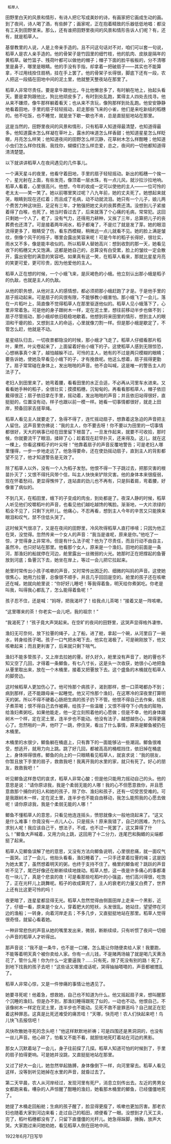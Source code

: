      稻草人 

   田野里白天的风景和情形，有诗人把它写成美妙的诗，有画家把它画成生动的画。到了夜间，诗人喝了酒，有些醉了；画家呢，正在抱着精致的乐器低低地唱：都没有工夫到田野里来。那么，还有谁把田野里夜间的风景和情形告诉人们呢？有，还有，就是稻草人。 

   基督教里的人说，人是上帝亲手造的。且不问这句话对不对，咱们可以套一句说，稻草人是农人亲手造的。他的骨架子是竹园里的细竹枝，他的肌肉、皮肤是隔年的黄稻草。破竹篮子、残荷叶都可以做他的帽子；帽子下面的脸平板板的，分不清哪里是鼻子，哪里是眼睛。他的手没有手指，却拿着一把破扇子——其实也不能算拿，不过用线拴住扇柄，挂在手上罢了。他的骨架子长得很，脚底下还有一段，农人把这一段插在田地中间的泥土里，他就整天整夜站在那里了。 

   稻草人非常尽责任。要是拿牛跟他比，牛比他懒怠多了，有时躺在地上，抬起头看天。要是拿狗跟他比，狗比他顽皮多了，有时到处乱跑，累得主人四处去找寻。他从来不嫌烦，像牛那样躺着看天；也从来不贪玩，像狗那样到处乱跑。他安安静静地看着田地，手里的扇子轻轻摇动，赶走那些飞来的小雀，他们是来吃新结的稻穗的。他不吃饭，也不睡觉，就是坐下歇一歇也不肯，总是直挺挺地站在那里。 

   这是当然的，田野里夜间的风景和情形，只有稻草人知道得最清楚，也知道得最多。他知道露水怎么样凝在草叶上，露水的味道怎么样香甜；他知道星星怎么样眨眼，月亮怎么样笑；他知道夜间的田野怎么样沉静，花草树木怎么样酣睡；他知道小虫们怎么样你找我、我找你，蝴蝶们怎么样恋爱，总之，夜间的一切他都知道得清清楚楚。 

   以下就讲讲稻草人在夜间遇见的几件事儿。 

   一个满天星斗的夜里，他看守着田地，手里的扇子轻轻摇动。新出的稻穗一个挨一个，星光射在上面，有些发亮，像顶着一层水珠，有一点儿风，就沙拉沙拉地响。稻草人看着，心里很高兴。他想，今年的收成一定可以使他的主人——一位可怜的老太太——笑一笑了。她以前哪里笑过呢？八九年前，她的丈夫死了。她想起来就哭，眼睛到现在还红着；而且成了毛病，动不动就流泪。她只有一个儿子，娘儿两个费苦力种这块田，足足有三年，才勉强把她丈夫的丧葬费还清。没想到儿子紧接着得了白喉，也死了。她当时昏过去了，后来就落了个心痛的毛病，常常犯。这回只剩她一个人了，老了，没有气力，还得用力耕种，又挨了三年，总算把儿子的丧葬费也还清了。可是接着两年闹水，稻子都淹了，不是烂了就是发了芽。她的眼泪流得更多了，眼睛受了伤，看东西模糊，稍微远一点儿就看不见。她的脸上满是皱纹，倒像个风干的桔子，哪里会露出笑容来呢！可是今年的稻子长得好，很壮实，雨水又不多，像是能丰收似的。所以稻草人替她高兴：想到收割的那一天，她看见收下的稻穗又大又饱满，这都是她自己的，总算没有白受累，脸上的皱纹一定会散开，露出安慰的满意的笑容吧。如果真有这一笑，在稻草人看来，那就比星星月亮的笑更可爱，更可珍贵，因为他爱他的主人。 

   稻草人正在想的时候，一个小蛾飞来，是灰褐色的小蛾。他立刻认出那小蛾是稻子的仇敌，也就是主人的仇敌。 

   从他的职务想，从他对主人的感情想，都必须把那小蛾赶跑了才是。于是他手里的扇子摇动起来。可是扇子的风很有限，不能够教小蛾害怕。那小蛾飞了一会儿，落在一片稻叶上，简直像不觉得稻草人在那里驱逐他似的。稻草人见小蛾落下了，心里非常着急。可是他的身子跟树木一样，定在泥土里，想往前移动半步也做不到；扇子尽管摇动，那小蛾却依旧稳稳地歇着。他想到将来田里的情形，想到主人的眼泪和干瘪的脸，又想到主人的命运，心里就像刀割一样。但是那小蛾是歇定了，不管怎么赶，他就是不动。 

   星星结队归去，一切夜景都隐没的时候，那小蛾才飞走了。稻草人仔细看那片稻叶，果然，叶尖卷起来了，上面留着好些小蛾下的子。这使稻草人感到无限惊恐，心想祸事真个来了，越怕越躲不过。可怜的主人，她有的不过是两只模糊的眼睛；要告诉她，使她及早看见小蛾下的子，才有挽救呢。他这么想着，扇子摇得更勤了。扇子常常碰在身体上，发出啪啪的声音。他不会叫喊，这是唯一的警告主人的法子了。 

   老妇人到田里来了。她弯着腰，看看田里的水正合适，不必再从河里车水进来。又看看她手种的稻子，全很壮实；摸摸稻穗，沉甸甸的。再看看那稻草人，帽子依旧戴得很正；扇子依旧拿在手里，摇动着，发出啪啪的声音；并且依旧站得很好，直挺挺的，位置没有动，样子也跟以前一模一样。她看一切事情都很好，就走上田岸，预备回家去搓草绳。 

   稻草人看见主人就要走了，急得不得了，连忙摇动扇子，想靠着这急迫的声音把主人留住。这声音里仿佛说：“我的主人，你不要去呀！你不要以为田里的一切事情都很好，天大的祸事已经在田里留下根苗了。一旦发作起来，就要不可收拾，那时候，你就要流干了眼泪，揉碎了心；趁着现在赶早扑灭，还来得及。这儿，就在这一棵上，你看这棵稻子的叶尖呀！”他靠着扇子的声音反覆地警告；可是老妇人哪里懂得，一步一步地走远了。他急得要命，还在使劲摇动扇子，直到主人的背影都望不见了，他才知道警告是无效了。 

   除了稻草人以外，没有一个人为稻子发愁。他恨不得一下子跳过去，把那灾害的根苗扑灭了；又恨不得托风带个信，叫主人快快来铲除灾害。他的身体本来很瘦弱，现在怀着愁闷，更显得憔悴了，连站直的劲儿也不再有，只是斜着肩，弯着腰，好像害了病似的。 

   不到几天，在稻田里，蛾下的子变成的肉虫，到处都是了。夜深人静的时候，稻草人听见他们咬嚼稻叶的声音，也看见他们越吃越馋的嘴脸。渐渐地，一大片浓绿的稻全不见了，只剩下光秆儿。他痛心，不忍再看，想到主人今年的辛苦又只能换来眼泪和叹气，禁不住低头哭了。 

   这时候天气很凉了，又是在夜间的田野里，冷风吹得稻草人直打哆嗦；只因为他正在哭，没觉得。忽然传来一个女人的声音：“我当是谁呢，原来是你。”他吃了一惊，才觉得身上非常冷。但是有什么法子呢？他为了尽责任，而且行动不由自主，虽然冷，也只好站在那里。他看那个女人，原来是一个渔妇。田地的前面是一条河，那渔妇的船就停在河边，舱里露出一丝微弱的火光。她那时正在把撑起的鱼罾放到河底；鱼罾沉下去，她坐在岸上，等过一会儿把它拉起来。 

   舱里时常传出小孩子咳嗽的声音，又时常传出困乏的、细微的叫妈的声音。这使她很焦心，她用力拉罾，总像很不顺手，并且几乎回回是空的。舱里的孩子还在咳嗽还在喊，她就向舱里说：“你好好儿睡吧！等我得着鱼，明天给你煮粥吃。你老是叫我，叫得我心都乱了，怎么能得着鱼呢！” 

   孩子忍不住，还是喊：“妈呀，把我渴坏了！给我点儿茶喝！”接着又是一阵咳嗽。 

   “这里哪来的茶！你老实一会儿吧，我的祖宗！” 

   “我渴死了！”孩子竟大声哭起来。在空旷的夜间的田野里，这哭声显得格外凄惨。 

   渔妇无可奈何，放下拉罾的绳子，上了船，进了舱，拿起一个碗，从河里舀了一碗水，转身给孩子喝。孩子一口气把水喝下去，他实在渴极了。可是碗刚放下，他又咳嗽起来；而且更利害了，后来就只剩下喘气。 

   渔妇不能多管孩子，又上岸去拉她的罾。好久好久，舱里没有声音了，她的罾也不知又空了几回，才得着一条鲫鱼，有七八寸长，这是头一次收获，她很小心地把鱼从罾里取出来，放在一个木桶里，接着又把罾放下去。这个盛鱼的木桶就在稻草人的脚旁边。 

   这时候稻草人更加伤心了。他可怜那个病孩子，渴到那样，想一口茶喝都办不到；病到那样，还不能跟母亲一起睡觉。他又可怜那个渔妇，在这寒冷的深夜里打算明天的粥，所以不得不硬着心肠把生病的孩子扔下不管。他恨不得自己去作柴，给孩子煮茶喝；恨不得自己去作被褥，给孩子一些温暖；又恨不得夺下小肉虫的赃物，给渔妇煮粥吃。如果他能走，他一定立刻照着他的心愿做；但是不幸，他的身体跟树木一个样，定在泥土里，连半步也不能动。他没有法子，越想越伤心，哭得更痛心了。忽然啪的一声，他吓了一跳，停住哭，看出了什么事情，原来是鲫鱼被扔在木桶里。 

   木桶里的水很少，鲫鱼躺在桶底上，只有靠下的一面能够沾一些潮润。鲫鱼很难受，想逃开，就用力向上跳。跳了好几回，都被高高的桶框挡住，依旧掉在桶底上，身体摔得很疼。鲫鱼的向上的一只眼睛看见稻草人，就哀求说：“我的朋友，你暂且放下手里的扇子，救救我吧！我离开我的水里的家，就只有死了。好心的朋友，救救我吧！” 

   听见鲫鱼这样恳切的哀求，稻草人非常心酸；但是他只能用力摇动自己的头。他的意思是说：“请你原谅我，我是个柔弱无能的人哪！我的心不但愿意救你，并且愿意救那个捕你的妇人和她的孩子，除了你、渔妇和孩子，还有一切受苦受难的。可是我跟树木一样，定在泥土里，连半步也不能自由移动，我怎么能照我的心愿去做呢！请你原谅我，我是个柔弱无能的人哪！” 

   鲫鱼不懂稻草人的意思，只看见他连连摇头，愤怒就像火一般地烧起来了。“这又是什么难事！你竟没有一点儿人心，只是摇头！原来我错了，自己的困难，为什么求别人呢！我应该自己干，想法子，不成，也不过一死罢了，这又算得了什么！”鲫鱼大声喊着，又用力向上跳，这回用了十二分力，连尾巴和胸鳍的尖端都挺了起来。 

   稻草人见鲫鱼误解了他的意思，又没有方法向鲫鱼说明，心里很悲痛，就一面叹气一面哭。过了一会儿，他抬头看看，渔妇睡着了，一只手还拿着拉罾的绳；这是因为她太累了，虽然想着明天的粥，也终于支持不住了。桶里的鲫鱼呢？跳跃的声音听不见了，尾巴好像还在断断续续地拨动。稻草人想，这一夜是许多痛心的事都凑在一块儿了，真是个悲哀的夜！可是看那些吃稻叶的小强盗，他们高兴得很，吃饱了，正在光秆儿上跳舞呢。稻子的收成算完了，主人的衰老的力量又白费了，世界上还有比这更可怜的吗！ 

   夜更暗了，连星星都显得无光。稻草人忽然觉得由侧面田岸上走来一个黑影，近了，仔细一看，原来是个女人，穿着肥大的短袄，头发很乱。她站住，望望停在河边的渔船；一转身，向着河岸走去；不多几步，又直挺挺地站在那里。稻草人觉得很奇怪，就留心看着她。 

   一种非常悲伤的声音从她的嘴里发出来，微弱，断断续续，只有听惯了夜间一切细小声音的稻草人才听得出。 

   那声音说：“我不是一条牛，也不是一口猪，怎么能让你随便卖给人家！我要跑，不能等着明天真个被你卖给人家。你有一点儿钱，不是赌两场输了就是喝几天黄汤花了，管什么用！你为什么一定要逼我？……只有死，除了死没有别的路！死了，到地下找我的孩子去吧！”这些话又哪里成话呢，哭得抽抽嗒嗒的，声音都被搅乱了。 

   稻草人非常心惊，又是一件惨痛的事情让他遇见了。 

   她要寻死呢！他着急，想救她，自己也不知道为什么。他又摇起扇子来，想叫醒那个沉睡的渔妇。但是办不到，那渔妇睡得跟死了似的，一动也不动。他恨自己，不该像树木一样定在泥土里，连半步也不能动。见死不救不是罪恶吗？自己就正在犯着这种罪恶。这真是比死还难受的痛苦哇！“天哪，快亮吧！农人们快起来吧！鸟儿快飞去报信吧！ 

   风快吹散她寻死的念头吧！”他这样默默地祈祷；可是四围还是黑洞洞的，也没有一丝儿声音。他心碎了，怕看又不能不看，就胆怯地死盯着站在河边的黑影。 

   那女人沉默着站了一会儿，身子往前探了几探。稻草人知道可怕的时候到了，手里的扇子拍得更响。可是她并没跳，又直挺挺地站在那里。 

   又过了好大一会儿，她忽然举起胳膊，身体像倒下一样，向河里窜去。稻草人看见这样，没等到听见她掉在水里的声音，就昏过去了。 

   第二天早晨，农人从河岸经过，发现河里有死尸，消息立刻传出去。左近的男男女女都跑来看。嘈杂的人声惊醒了酣睡的渔妇，她看那木桶里的鲫鱼，已经僵僵地死了。 

   她提了木桶走回船舱；生病的孩子醒了，脸显得更瘦了，咳嗽也更加厉害。那老农妇也随着大家到河边来看；走过自己的稻田，顺便看了一眼。没想到才几天工夫，完了，稻叶稻穗都没有了，只留下直僵僵的光秆儿。她急得跺脚，捶胸，放声大哭。大家跑过来问她劝她，看见稻草人倒在田地中间。 

   1922年6月7日写毕 


